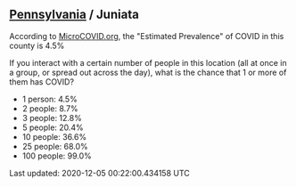
## [Pennsylvania](/united-states/pennsylvania) / Juniata

According to [MicroCOVID.org](http://microcovid.org),
the "Estimated Prevalence" of COVID in this county is 4.5%

If you interact with a certain number of people in this location
(all at once in a group, or spread out across the day), what is the chance that
1 or more of them has COVID?

- 1 person: 4.5%
- 2 people: 8.7%
- 3 people: 12.8%
- 5 people: 20.4%
- 10 people: 36.6%
- 25 people: 68.0%
- 100 people: 99.0%

Last updated: 2020-12-05 00:22:00.434158 UTC
